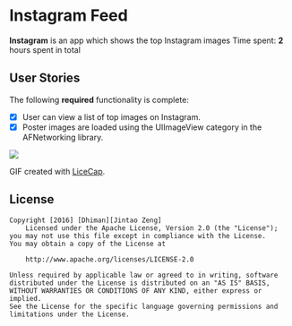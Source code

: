 # Instagram Feed

**Instagram** is an app which shows the top Instagram images
Time spent: **2** hours spent in total

## User Stories

The following **required** functionality is complete:

- [x] User can view a list of top images on Instagram.
- [x] Poster images are loaded using the UIImageView category in the AFNetworking library.

<img src='http://i.imgur.com/tnV5psA.gif' />

GIF created with [LiceCap](http://www.cockos.com/licecap/).


## License

    Copyright [2016] [Dhiman][Jintao Zeng]
        Licensed under the Apache License, Version 2.0 (the "License");
    you may not use this file except in compliance with the License.
    You may obtain a copy of the License at

        http://www.apache.org/licenses/LICENSE-2.0

    Unless required by applicable law or agreed to in writing, software
    distributed under the License is distributed on an "AS IS" BASIS,
    WITHOUT WARRANTIES OR CONDITIONS OF ANY KIND, either express or implied.
    See the License for the specific language governing permissions and
    limitations under the License.
